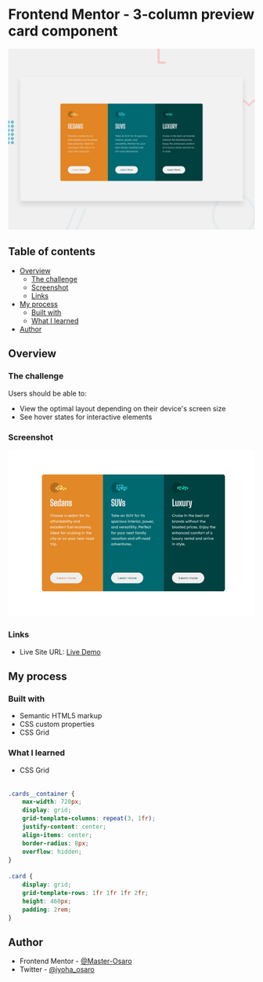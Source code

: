 # Frontend Mentor - 3-column preview card component

![Design preview for the 3-column preview card component coding challenge](./design/desktop-preview.jpg)

## Table of contents

- [Overview](#overview)
  - [The challenge](#the-challenge)
  - [Screenshot](#screenshot)
  - [Links](#links)
- [My process](#my-process)
  - [Built with](#built-with)
  - [What I learned](#what-i-learned)
- [Author](#author)


## Overview

### The challenge

Users should be able to:

- View the optimal layout depending on their device's screen size
- See hover states for interactive elements

### Screenshot

![](./screenshot.jpg)



### Links

- Live Site URL: [Live Demo](https://3-column-preview-o.netlify.app/)

## My process

### Built with

- Semantic HTML5 markup
- CSS custom properties
- CSS Grid


### What I learned

- CSS Grid

```css

.cards__container {
    max-width: 720px;
    display: grid;
    grid-template-columns: repeat(3, 1fr);
    justify-content: center;
    align-items: center;
    border-radius: 8px;
    overflow: hidden;
}

.card {
    display: grid;
    grid-template-rows: 1fr 1fr 1fr 2fr;
    height: 460px;
    padding: 2rem;
}
```


## Author
- Frontend Mentor - [@Master-Osaro](https://www.frontendmentor.io/profile/yourusername)
- Twitter - [@iyoha_osaro](https://www.twitter.com/yourusername)

